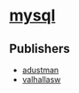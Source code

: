 # [mysql](https://pypi.org/project/mysql)



## Publishers
- [adustman](https://pypi.org/user/adustman)
- [valhallasw](https://pypi.org/user/valhallasw)

